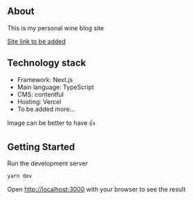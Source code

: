 ## About

This is my personal wine blog site

[Site link to be added](https...)

## Technology stack

- Framework: Next.js
- Main language: TypeScript
- CMS: contentful
- Hosting: Vercel
- To be added more...

Image can be better to have 👍

## Getting Started

Run the development server

```bash
yarn dev
```

Open [http://localhost:3000](http://localhost:3000) with your browser to see the result
